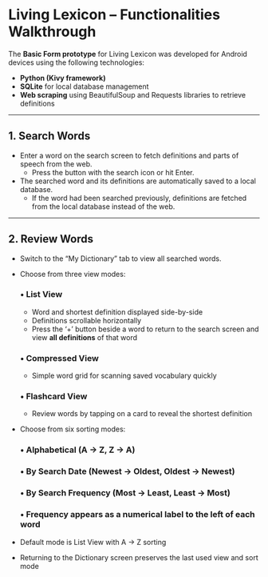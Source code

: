 # Living Lexicon – Functionalities Walkthrough

The **Basic Form prototype** for Living Lexicon was developed for Android devices using the following technologies:

- **Python (Kivy framework)**
- **SQLite** for local database management
- **Web scraping** using BeautifulSoup and Requests libraries to retrieve definitions

---

## 1. Search Words

- Enter a word on the search screen to fetch definitions and parts of speech from the web.  
  - Press the button with the search icon or hit Enter.  
- The searched word and its definitions are automatically saved to a local database.  
  - If the word had been searched previously, definitions are fetched from the local database instead of the web.

---

## 2. Review Words

- Switch to the “My Dictionary” tab to view all searched words.

- Choose from three view modes:

  ### • List View
  - Word and shortest definition displayed side-by-side  
  - Definitions scrollable horizontally
  - Press the ‘+’ button beside a word to return to the search screen and view **all definitions** of that word  

  ### • Compressed View
  - Simple word grid for scanning saved vocabulary quickly  

  ### • Flashcard View
  - Review words by tapping on a card to reveal the shortest definition  

- Choose from six sorting modes:

  ### • Alphabetical (A → Z, Z → A)  
  ### • By Search Date (Newest → Oldest, Oldest → Newest)  
  ### • By Search Frequency (Most → Least, Least → Most)  
  ### • Frequency appears as a numerical label to the left of each word  

- Default mode is List View with A → Z sorting  
- Returning to the Dictionary screen preserves the last used view and sort mode

